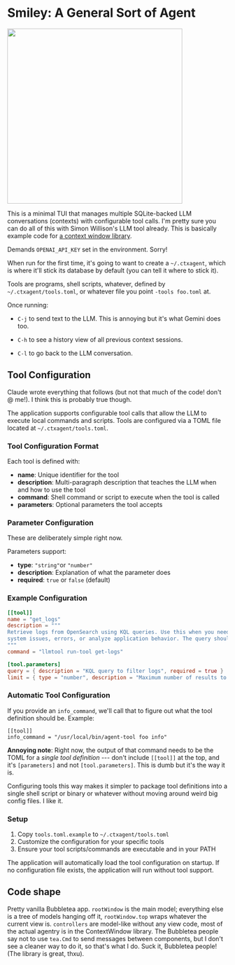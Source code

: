 # Smiley: A General Sort of Agent

<img src="https://drive.usercontent.google.com/download?id=1ciE3NUiyCAJeIH0nr8yWVP_spcJL1l-4" width="400" />

This is a minimal TUI that manages multiple SQLite-backed LLM conversations
(contexts) with configurable tool calls. I'm pretty sure you can do all of 
this with Simon Willison's LLM tool already. This is basically example code
for [a context window library](https://www.github.com/superfly/contextwindow).

Demands `OPENAI_API_KEY` set in the environment. Sorry!

When run for the first time, it's going to want to create a `~/.ctxagent`,
which is where it'll stick its database by default (you can tell it where
to stick it). 

Tools are programs, shell scripts, whatever, defined by `~/.ctxagent/tools.toml`,
or whatever file you point `-tools foo.toml` at.

Once running: 

* `C-j` to send text to the LLM. This is annoying but it's what Gemini
  does too.
  
* `C-h` to see a history view of all previous context sessions.

* `C-l` to go back to the LLM conversation.

## Tool Configuration

Claude wrote everything that follows (but not that much of the code! don't
@ me!). I think this is probably true though.

The application supports configurable tool calls that allow the LLM to execute local commands and scripts. Tools are configured via a TOML file located at `~/.ctxagent/tools.toml`.

### Tool Configuration Format

Each tool is defined with:

- **name**: Unique identifier for the tool
- **description**: Multi-paragraph description that teaches the LLM when and how to use the tool
- **command**: Shell command or script to execute when the tool is called
- **parameters**: Optional parameters the tool accepts

### Parameter Configuration

These are deliberately simple right now. 

Parameters support:

- **type**: `"string"`or `"number"`
- **description**: Explanation of what the parameter does
- **required**: `true` or `false` (default)

### Example Configuration

```toml
[[tool]]
name = "get_logs"
description = """
Retrieve logs from OpenSearch using KQL queries. Use this when you need to investigate
system issues, errors, or analyze application behavior. The query should be in KQL format.
"""
command = "llmtool run-tool get-logs"

[tool.parameters]
query = { description = "KQL query to filter logs", required = true }
limit = { type = "number", description = "Maximum number of results to return" }
```

### Automatic Tool Configuration

If you provide an `info_command`, we'll call that to figure out what the tool definition
should be. Example:

```
[[tool]]
info_command = "/usr/local/bin/agent-tool foo info"

```

**Annoying note**: Right now, the output of that command needs to be the TOML for 
a *single tool definition* --- don't include `[[tool]]` at the top, and it's 
`[parameters]` and not `[tool.parameters]`. This is dumb but it's the way it is.

Configuring tools this way makes it simpler to package tool definitions into a single
shell script or binary or whatever without moving around weird big config files. I like
it.

### Setup

1. Copy `tools.toml.example` to `~/.ctxagent/tools.toml`
2. Customize the configuration for your specific tools
3. Ensure your tool scripts/commands are executable and in your PATH

The application will automatically load the tool configuration on startup. If no configuration file exists, the application will run without tool support.

## Code shape

Pretty vanilla Bubbletea app. `rootWindow` is the main model; everything
else is a tree of models hanging off it, `rootWindow.top` wraps whatever
the current view is. `controllers` are model-like
without any view code, most of the actual agentry is in the ContextWindow
library. The Bubbletea people say not to use `tea.Cmd` to send messages
between components, but I don't see a cleaner way to do it, so that's what
I do. Suck it, Bubbletea people! (The library is great, thxu).






